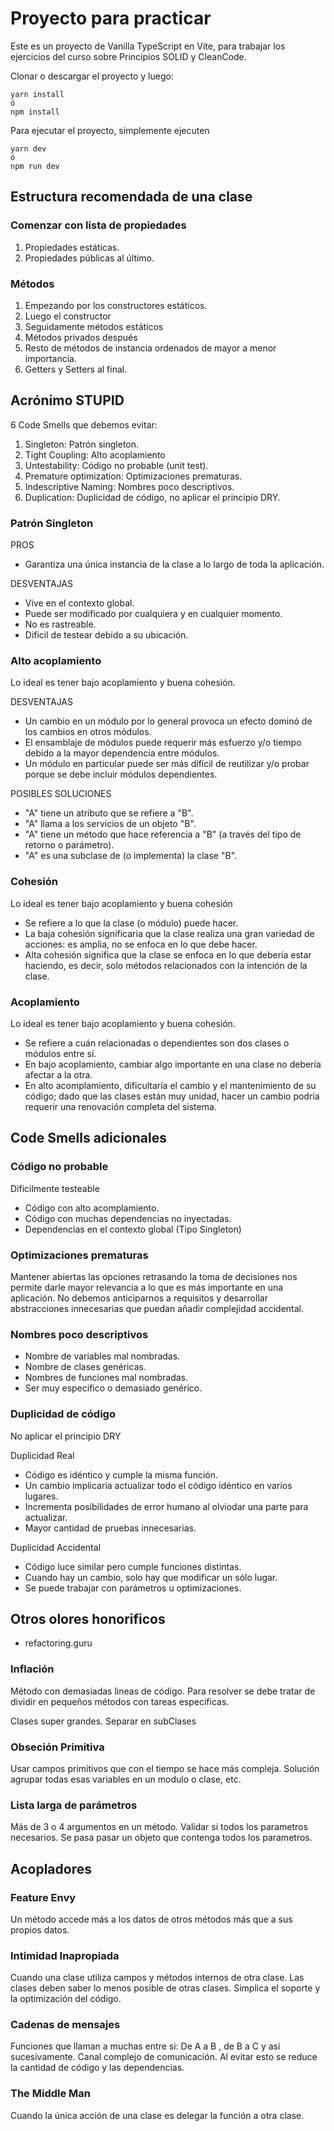 # Proyecto para practicar

Este es un proyecto de Vanilla TypeScript en Vite, para trabajar los ejercicios del curso sobre Principios SOLID y CleanCode.

Clonar o descargar el proyecto y luego:

```
yarn install
ó
npm install
```

Para ejecutar el proyecto, simplemente ejecuten
```
yarn dev
ó
npm run dev
```

## Estructura recomendada de una clase 

### Comenzar con lista de propiedades

1. Propiedades estáticas.
2. Propiedades públicas al último.

### Métodos

1. Empezando por los constructores estáticos.
2. Luego el constructor
3. Seguidamente métodos estáticos
4. Métodos privados después
5. Resto de métodos de instancia ordenados de mayor a menor importancia.
6. Getters y Setters al final.

## Acrónimo STUPID 

6 Code Smells que debemos evitar:

1. Singleton: Patrón singleton.
2. Tight Coupling: Alto acoplamiento
3. Untestability: Código no probable (unit test).
4. Premature optimization: Optimizaciones prematuras.
5. Indescriptive Naming: Nombres poco descriptivos.
6. Duplication: Duplicidad de código, no aplicar el principio DRY.

### Patrón Singleton

PROS
- Garantiza una única instancia de la clase a lo largo de toda la aplicación.

DESVENTAJAS
- Vive en el contexto global.
- Puede ser modificado por cualquiera y en cualquier momento.
- No es rastreable.
- Dificil de testear debido a su ubicación.
  
### Alto acoplamiento

Lo ideal es tener bajo acoplamiento y buena cohesión.

DESVENTAJAS
- Un cambio en un módulo por lo general provoca un efecto dominó de los cambios en otros módulos.
- El ensamblaje de módulos puede requerir más esfuerzo y/o tiempo debido a la mayor dependencia entre módulos.
- Un módulo en particular puede ser más dífícil de reutilizar y/o probar porque se debe incluir módulos dependientes.

POSIBLES SOLUCIONES
- "A" tiene un atributo que se refiere a "B".
- "A" llama a los servicios de un objeto "B".
- "A" tiene un método que hace referencia a "B" (a través del tipo de retorno o parámetro).
- "A" es una subclase de (o implementa) la clase "B".

### Cohesión

Lo ideal es tener bajo acoplamiento y buena cohesión
- Se refiere a lo que la clase (o módulo) puede hacer.
- La baja cohesión significaria que la clase realiza una gran variedad de acciones: es amplia, no se enfoca en lo que debe hacer.
- Alta cohesión significa que la clase se enfoca en lo que debería estar haciendo, es decir, solo métodos relacionados con la intención de la clase.

### Acoplamiento

Lo ideal es tener bajo acoplamiento y buena cohesión.
- Se refiere a cuán relacionadas o dependientes son dos clases o módulos entre sí.
- En bajo acoplamiento, cambiar algo importante en una clase no debería afectar a la otra.
- En alto acomplamiento, dificultaría el cambio y el mantenimiento de su código; dado que las clases están muy unidad, hacer un cambio podría requerir una renovación completa del sistema.

## Code Smells adicionales

### Código no probable

Dificilmente testeable
- Código con alto acomplamiento.
- Código con muchas dependencias no inyectadas.
- Dependencias en el contexto global (Tipo Singleton)

### Optimizaciones prematuras

Mantener abiertas las opciones retrasando la toma de decisiones nos permite darle mayor relevancia a lo que es más importante en una aplicación.
No debemos anticiparnos a requisitos y desarrollar abstracciones innecesarias que puedan añadir complejidad accidental.

### Nombres poco descriptivos

- Nombre de variables mal nombradas.
- Nombre de clases genéricas.
- Nombres de funciones mal nombradas.
- Ser muy especifico o demasiado genérico.

### Duplicidad de código

No aplicar el principio DRY

Duplicidad Real
- Código es idéntico y cumple la misma función.
- Un cambio implicaria actualizar todo el código idéntico en varios lugares.
- Incrementa posibilidades de error humano al olviodar una parte para actualizar.
- Mayor cantidad de pruebas innecesarias.

Duplicidad Accidental
- Código luce similar pero cumple funciones distintas.
- Cuando hay un cambio, solo hay que modificar un sólo lugar.
- Se puede trabajar con parámetros u optimizaciones.

## Otros olores honorificos

- refactoring.guru

### Inflación

Método con demasiadas lineas de código.
Para resolver se debe tratar de dividir en pequeños métodos con tareas especificas.

Clases super grandes.
Separar en subClases

### Obseción Primitiva

Usar campos primitivos que con el tiempo se hace más compleja.
Solución agrupar todas esas variables en un modulo o clase, etc.

### Lista larga de parámetros

Más de 3 o 4 argumentos en un método.
Validar si todos los parametros necesarios.
Se pasa pasar un objeto que contenga todos los parametros.

## Acopladores

### Feature Envy

Un método accede más a los datos de otros métodos más que a sus propios datos.

### Intimidad Inapropiada

Cuando una clase utiliza campos y métodos internos de otra clase.
Las clases deben saber lo menos posible de otras clases.
Simplica el soporte y la optimización del código.

### Cadenas de mensajes

Funciones que llaman a muchas entre si: De A a B , de B a C y asi sucesivamente.
Canal complejo de comunicación.
Al evitar esto se reduce la cantidad de código y las dependencias.

### The Middle Man

Cuando la única acción de una clase es delegar la función a otra clase.
